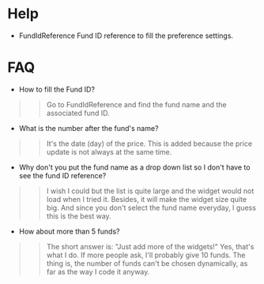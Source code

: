 # Help #
  * FundIdReference Fund ID reference to fill the preference settings.

# FAQ #
  * How to fill the Fund ID?
> > Go to FundIdReference and find the fund name and the associated fund ID.

  * What is the number after the fund's name?
> > It's the date (day) of the price. This is added because the price update is not always at the same time.

  * Why don't you put the fund name as a drop down list so I don't have to see the fund ID reference?
> > I wish I could but the list is quite large and the widget would not load when I tried it. Besides, it will make the widget size quite big. And since you don't select the fund name everyday, I guess this is the best way.

  * How about more than 5 funds?
> > The short answer is: "Just add more of the widgets!" Yes, that's what I do. If more people ask, I'll probably give 10 funds. The thing is, the number of funds can't be chosen dynamically, as far as the way I code it anyway.
